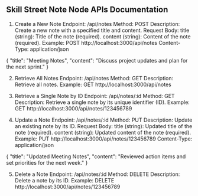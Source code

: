 ## Skill Street Note Node APIs Documentation

1. Create a New Note
Endpoint: /api/notes
Method: POST
Description: Create a new note with a specified title and content.
Request Body:
title (string): Title of the note (required).
content (string): Content of the note (required).
Example:
POST http://localhost:3000/api/notes
Content-Type: application/json

{
  "title": "Meeting Notes",
  "content": "Discuss project updates and plan for the next sprint."
}

2. Retrieve All Notes
Endpoint: /api/notes
Method: GET
Description: Retrieve all notes.
Example:
GET http://localhost:3000/api/notes

3. Retrieve a Single Note by ID
Endpoint: /api/notes/:id
Method: GET
Description: Retrieve a single note by its unique identifier (ID).
Example:
GET http://localhost:3000/api/notes/123456789

4. Update a Note
Endpoint: /api/notes/:id
Method: PUT
Description: Update an existing note by its ID.
Request Body:
title (string): Updated title of the note (required).
content (string): Updated content of the note (required).
Example:
PUT http://localhost:3000/api/notes/123456789
Content-Type: application/json

{
  "title": "Updated Meeting Notes",
  "content": "Reviewed action items and set priorities for the next week."
}

5. Delete a Note
Endpoint: /api/notes/:id
Method: DELETE
Description: Delete a note by its ID.
Example:
DELETE http://localhost:3000/api/notes/123456789





